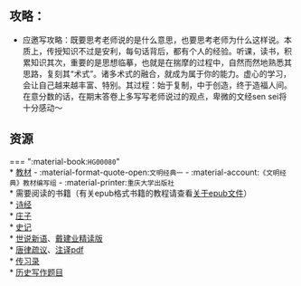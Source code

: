 ## 攻略：
- 应邀写攻略：既要思考老师说的是什么意思，也要思考老师为什么这样说。本质上，传授知识不过是安利，每句话背后，都有个人的经验。听课，读书，积累知识其次，重要的是思想临摹，也就是在揣摩的过程中，自然而然地熟悉其思路，复刻其“术式”。诸多术式的融合，就成为属于你的能力。虚心的学习，会让自己越来越丰富、特别。其过程：始于复制，中于创造，终于造福人间。在意分数的话，在期末答卷上多写写老师说过的观点，卑微的文经sen sei将十分感动～

## 资源  
=== ":material-book:`HG00080`"  
    * [教材](https://api.mir6.com/api/lanzou?url=https://cqu-openlib.lanzout.com/ioHU12epuhxc&down=true) - :material-format-quote-open:`文明经典一` - :material-account:`《文明经典》教材编写组` - :material-printer:`重庆大学出版社`  
    * 需要阅读的书籍（有关epub格式书籍的教程请查看[关于epub文件](../skill/计算机基础/关于epub文件.md)）  
        * [诗经](https://api.mir6.com/api/lanzou?url=https://cqu-openlib.lanzout.com/iR4P92eptrad&down=true)  
        * [庄子](https://api.mir6.com/api/lanzou?url=https://cqu-openlib.lanzout.com/ifRiT2eptpfg&down=true)  
        * [史记](https://api.mir6.com/api/lanzou?url=https://cqu-openlib.lanzout.com/iqBxl2epth1e&down=true)  
        * [世说新语](https://api.mir6.com/api/lanzou?url=https://cqu-openlib.lanzout.com/iNjkx2eptf2d&down=true)、[戴建业精读版](https://api.mir6.com/api/lanzou?url=https://cqu-openlib.lanzout.com/iedc62eptpkb&down=true)  
        * [唐律疏议](https://api.mir6.com/api/lanzou?url=https://cqu-openlib.lanzout.com/iLWzO2epth2f&down=true)、[注译pdf](https://api.mir6.com/api/lanzou?url=https://cqu-openlib.lanzout.com/izPVe2eptpbc&down=true)  
        * [传习录](https://api.mir6.com/api/lanzou?url=https://cqu-openlib.lanzout.com/i9mtI2eptf7i&down=true)  
    * [历史写作题目](../杂项/文明经典写作题目/文明经典A历史写作题目.md)